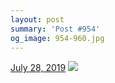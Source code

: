 ```yaml
---
layout: post
summary: 'Post #954'
og_image: 954-960.jpg
---
```


<p>
  <time>
    <a href="/954">July 28, 2019</a>
  </time>
  <a href="/954">
    <img src="{{ site.assets_url }}/954-480.jpg" srcset="{{ site.assets_url }}/954-240.jpg 240w, {{ site.assets_url }}/954-480.jpg 480w, {{ site.assets_url }}/954-720.jpg 720w, {{ site.assets_url }}/954-960.jpg 960w" sizes="(min-width: 700px) 50vw, calc(100vw - 2rem)" />
  </a>
</p>
